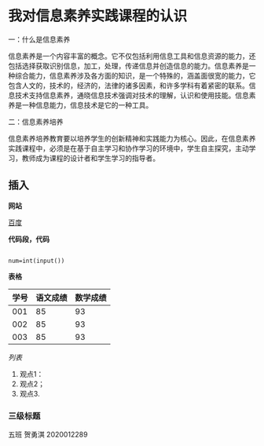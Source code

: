# 我对信息素养实践课程的认识

一：什么是信息素养

信息素养是一个内容丰富的概念。它不仅包括利用信息工具和信息资源的能力，还包括选择获取识别信息，加工，处理，传递信息并创造信息的能力。信息素养是一种综合能力，信息素养涉及各方面的知识，是一个特殊的，涵盖面很宽的能力，它包含人文的，技术的，经济的，法律的诸多因素，和许多学科有着紧密的联系。信息技术支持信息素养，通晓信息技术强调对技术的理解，认识和使用技能。信息素养是一种信息能力，信息技术是它的一种工具。

二：信息素养培养

信息素养培养教育要以培养学生的创新精神和实践能力为核心。因此，在信息素养实践课程中，必须是在基于自主学习和协作学习的环境中，学生自主探究，主动学习，教师成为课程的设计者和学生学习的指导者。





## 插入 

**网站**

[百度](https://www.baidu.com)

**代码段，代码**

```num=int(input())if num % 4 == 0:  print("闰年")else:  print("平年")

```

`num=int(input())`



**表格**

| 学号 | 语文成绩 | 数学成绩 |
| ---- | -------- | -------- |
| 001  | 85       | 93       |
| 002  | 85       | 93       |
| 003  | 85       | 93       |



*列表*

1. 观点1：
2. 观点2；
3. 观点3.

### 三级标题

五班  贺勇淇  2020012289